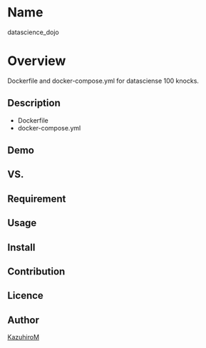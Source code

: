 Name
====
datascience_dojo

Overview
====
Dockerfile and docker-compose.yml for datasciense 100 knocks.

## Description
- Dockerfile
- docker-compose.yml

## Demo

## VS. 

## Requirement

## Usage

## Install

## Contribution

## Licence

## Author

[KazuhiroM](https://github.com/KazuhiroM)
